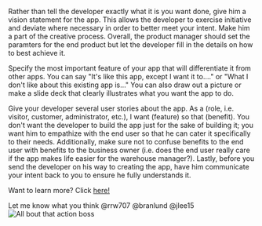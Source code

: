 Rather than tell the developer exactly what it is you want done, give him a vision statement for the app. This allows the developer to exercise initiative and deviate where necessary in order to better meet your intent. Make him a part of the creative process. Overall, the product manager should set the paramters for the end product but let the developer fill in the details on how to best achieve it.

Specify the most important feature of your app that will differentiate it from other apps. You can say "It's like this app, except I want it to...." or "What I don't like about this existing app is..." You can also draw out a picture or make a slide deck that clearly illustrates what you want the app to do.

Give your developer several user stories about the app. As a (role, i.e. visitor, customer, administrator, etc.), I want (feature) so that (benefit). You don't want the developer to build the app just for the sake of building it; you want him to empathize with the end user so that he can cater it specifically to their needs. Additionally, make sure not to confuse benefits to the end user with benefits to the business owner (i.e. does the end user really care if the app makes life easier for the warehouse manager?). Lastly, before you send the developer on his way to creating the app, have him communicate your intent back to you to ensure he fully understands it.

Want to learn more? Click [here!](http://www.entrepreneur.com/article/224816)

Let me know what you think @rrw707 @branlund @jlee15
![All bout that action boss](http://wunderlandhome.com/wp-content/uploads/2012/10/dont-tell-people.jpg)

